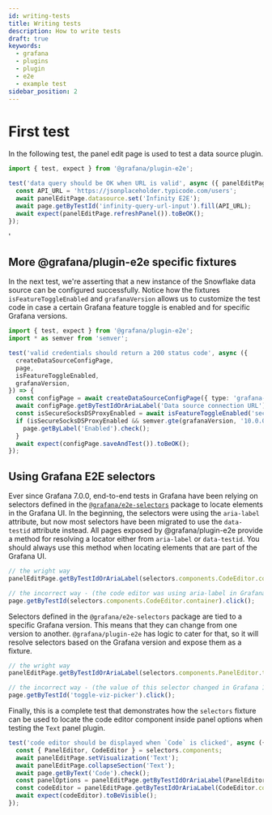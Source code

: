 ```yaml
---
id: writing-tests
title: Writing tests
description: How to write tests
draft: true
keywords:
  - grafana
  - plugins
  - plugin
  - e2e
  - example test
sidebar_position: 2
---
```


# First test

In the following test, the panel edit page is used to test a data source plugin.

```typescript
import { test, expect } from '@grafana/plugin-e2e';

test('data query should be OK when URL is valid', async ({ panelEditPage, page }) => {
  const API_URL = 'https://jsonplaceholder.typicode.com/users';
  await panelEditPage.datasource.set('Infinity E2E');
  await page.getByTestId('infinity-query-url-input').fill(API_URL);
  await expect(panelEditPage.refreshPanel()).toBeOK();
});
```

<!-- ## Using `grafanaVersion` and `isFeatureToggleEnabled` fixtures -->'

## More @grafana/plugin-e2e specific fixtures

In the next test, we're asserting that a new instance of the Snowflake data source can be configured successfully. Notice how the fixtures `isFeatureToggleEnabled` and `grafanaVersion` allows us to customize the test code in case a certain Grafana feature toggle is enabled and for specific Grafana versions.

```typescript
import { test, expect } from '@grafana/plugin-e2e';
import * as semver from 'semver';

test('valid credentials should return a 200 status code', async ({
  createDataSourceConfigPage,
  page,
  isFeatureToggleEnabled,
  grafanaVersion,
}) => {
  const configPage = await createDataSourceConfigPage({ type: 'grafana-snowflake-datasource' });
  await configPage.getByTestIdOrAriaLabel('Data source connection URL').fill('http://localhost:9090');
  const isSecureSocksDSProxyEnabled = await isFeatureToggleEnabled('secureSocksDSProxyEnabled');
  if (isSecureSocksDSProxyEnabled && semver.gte(grafanaVersion, '10.0.0')) {
    page.getByLabel('Enabled').check();
  }
  await expect(configPage.saveAndTest()).toBeOK();
});
```

## Using Grafana E2E selectors

Ever since Grafana 7.0.0, end-to-end tests in Grafana have been relying on selectors defined in the [`@grafana/e2e-selectors`](https://github.com/grafana/grafana/tree/main/packages/grafana-e2e-selectors) package to locate elements in the Grafana UI. In the beginning, the selectors were using the `aria-label` attribute, but now most selectors have been migrated to use the `data-testid` attribute instead. All pages exposed by @grafana/plugin-e2e provide a method for resolving a locator either from `aria-label` or `data-testid`. You should always use this method when locating elements that are part of the Grafana UI.

```typescript
// the wright way
panelEditPage.getByTestIdOrAriaLabel(selectors.components.CodeEditor.container).click();
```

```typescript
// the incorrect way - (the code editor was using aria-label in Grafana <= 10.2.3)
page.getByTestId(selectors.components.CodeEditor.container).click();
```

Selectors defined in the `@grafana/e2e-selectors` package are tied to a specific Grafana version. This means that they can change from one version to another. `@grafana/plugin-e2e` has logic to cater for that, so it will resolve selectors based on the Grafana version and expose them as a fixture.

```typescript
// the wright way
panelEditPage.getByTestIdOrAriaLabel(selectors.components.PanelEditor.toggleVizPicker).click();
```

```typescript
// the incorrect way - (the value of this selector changed in Grafana 10.0.0)
page.getByTestId('toggle-viz-picker').click();
```

Finally, this is a complete test that demonstrates how the `selectors` fixture can be used to locate the code editor component inside panel options when testing the `Text` panel plugin.

```typescript
test('code editor should be displayed when `Code` is clicked', async ({ panelEditPage, page, selectors }) => {
  const { PanelEditor, CodeEditor } = selectors.components;
  await panelEditPage.setVisualization('Text');
  await panelEditPage.collapseSection('Text');
  await page.getByText('Code').check();
  const panelOptions = panelEditPage.getByTestIdOrAriaLabel(PanelEditor.OptionsPane.content);
  const codeEditor = panelEditPage.getByTestIdOrAriaLabel(CodeEditor.container, panelOptions);
  await expect(codeEditor).toBeVisible();
});
```
